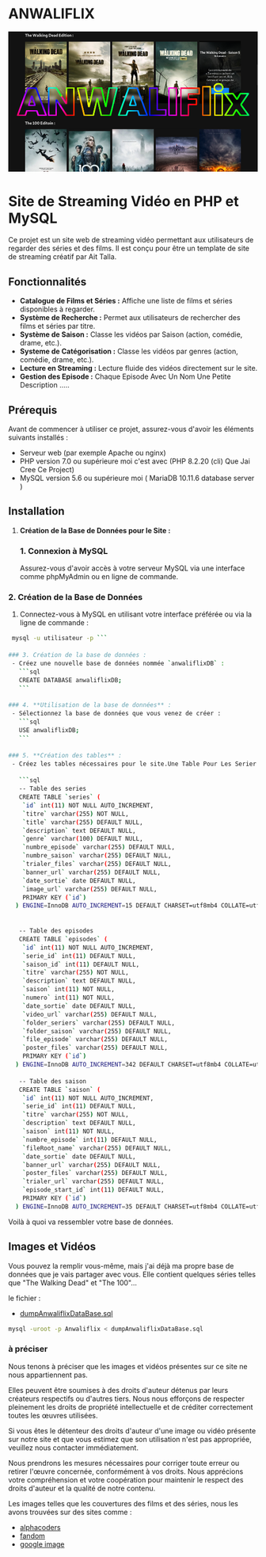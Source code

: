# ANWALIFLIX
![img](cap1.png)
# Site de Streaming Vidéo en PHP et MySQL

Ce projet est un site web de streaming vidéo permettant aux utilisateurs de regarder des séries et des films. 
Il est conçu pour être un template de site de streaming créatif par Ait Talla.

## Fonctionnalités

- **Catalogue de Films et Séries :** Affiche une liste de films et séries disponibles à regarder.
- **Système de Recherche :** Permet aux utilisateurs de rechercher des films et séries par titre.
- **Système de Saison :** Classe les vidéos par Saison (action, comédie, drame, etc.).
- **Systeme de Catégorisation :** Classe les vidéos par genres (action, comédie, drame, etc.).
- **Lecture en Streaming :** Lecture fluide des vidéos directement sur le site.
- **Gestion des Episode :** Chaque Episode Avec Un Nom Une Petite Description .....

## Prérequis

Avant de commencer à utiliser ce projet, assurez-vous d'avoir les éléments suivants installés :

- Serveur web (par exemple Apache ou nginx)
- PHP version 7.0 ou supérieure moi c'est avec (PHP 8.2.20 (cli) Que Jai Cree Ce Project) 
- MySQL version 5.6 ou supérieure moi ( MariaDB 10.11.6 database server )

## Installation

1. **Création de la Base de Données pour le Site :**
   ### 1. Connexion à MySQL
   Assurez-vous d'avoir accès à votre serveur MySQL via une interface comme phpMyAdmin ou en ligne de commande.
   
  ### 2. Création de la Base de Données
  1. Connectez-vous à MySQL en utilisant votre interface préférée ou via la ligne de commande :
  ``` bash
   mysql -u utilisateur -p ```

  ### 3. Création de la base de données :
   - Créez une nouvelle base de données nommée `anwaliflixDB` :
     ```sql
     CREATE DATABASE anwaliflixDB;
     ```

 ### 4. **Utilisation de la base de données** :
   - Sélectionnez la base de données que vous venez de créer :
     ```sql
     USE anwaliflixDB;
     ```

 ### 5. **Création des tables** :
   - Créez les tables nécessaires pour le site.Une Table Pour Les Serier 'series' et une autre pour les saisons des series 'saison' et une autre pour les episodes 'episodes' :

     ```sql
     -- Table des series
     CREATE TABLE `series` (
      `id` int(11) NOT NULL AUTO_INCREMENT,
      `titre` varchar(255) NOT NULL,
      `title` varchar(255) DEFAULT NULL,
      `description` text DEFAULT NULL,
      `genre` varchar(100) DEFAULT NULL,
      `numbre_episode` varchar(255) DEFAULT NULL,
      `numbre_saison` varchar(255) DEFAULT NULL,
      `trialer_files` varchar(255) DEFAULT NULL,
      `banner_url` varchar(255) DEFAULT NULL,
      `date_sortie` date DEFAULT NULL,
      `image_url` varchar(255) DEFAULT NULL,
      PRIMARY KEY (`id`)
    ) ENGINE=InnoDB AUTO_INCREMENT=15 DEFAULT CHARSET=utf8mb4 COLLATE=utf8mb4_general_ci;


     -- Table des episodes
     CREATE TABLE `episodes` (
      `id` int(11) NOT NULL AUTO_INCREMENT,
      `serie_id` int(11) DEFAULT NULL,
      `saison_id` int(11) DEFAULT NULL,
      `titre` varchar(255) NOT NULL,
      `description` text DEFAULT NULL,
      `saison` int(11) NOT NULL,
      `numero` int(11) NOT NULL,
      `date_sortie` date DEFAULT NULL,
      `video_url` varchar(255) DEFAULT NULL,
      `folder_seriers` varchar(255) DEFAULT NULL,
      `folder_saison` varchar(255) DEFAULT NULL,
      `file_episode` varchar(255) DEFAULT NULL,
      `poster_files` varchar(255) DEFAULT NULL,
      PRIMARY KEY (`id`)
    ) ENGINE=InnoDB AUTO_INCREMENT=342 DEFAULT CHARSET=utf8mb4 COLLATE=utf8mb4_general_ci;

     -- Table des saison
     CREATE TABLE `saison` (
      `id` int(11) NOT NULL AUTO_INCREMENT,
      `serie_id` int(11) DEFAULT NULL,
      `titre` varchar(255) NOT NULL,
      `description` text DEFAULT NULL,
      `saison` int(11) NOT NULL,
      `numbre_episode` int(11) DEFAULT NULL,
      `fileRoot_name` varchar(255) DEFAULT NULL,
      `date_sortie` date DEFAULT NULL,
      `banner_url` varchar(255) DEFAULT NULL,
      `poster_files` varchar(255) DEFAULT NULL,
      `trialer_url` varchar(255) DEFAULT NULL,
      `episode_start_id` int(11) DEFAULT NULL,
      PRIMARY KEY (`id`)
    ) ENGINE=InnoDB AUTO_INCREMENT=35 DEFAULT CHARSET=utf8mb4 COLLATE=utf8mb4_general_ci;
```

Voilà à quoi va ressembler votre base de données.

## Images et Vidéos
Vous pouvez la remplir vous-même, mais j'ai déjà ma propre base de données que je vais partager avec vous. 
Elle contient quelques séries telles que "The Walking Dead" et "The 100"...

le fichier :
- [dumpAnwaliflixDataBase.sql](dumpAnwaliflixDataBase.sql)
```bash
mysql -uroot -p Anwaliflix < dumpAnwaliflixDataBase.sql
```
### à préciser
Nous tenons à préciser que les images et vidéos présentes sur ce site ne nous appartiennent pas.

Elles peuvent être soumises à des droits d'auteur détenus par leurs créateurs respectifs ou d'autres tiers.
Nous nous efforçons de respecter pleinement les droits de propriété intellectuelle et de créditer correctement toutes les œuvres utilisées.

Si vous êtes le détenteur des droits d'auteur d'une image ou vidéo présente sur notre site et que vous estimez que son utilisation n'est pas appropriée, 
veuillez nous contacter immédiatement.

Nous prendrons les mesures nécessaires pour corriger toute erreur ou retirer l'œuvre concernée, conformément à vos droits.
Nous apprécions votre compréhension et votre coopération pour maintenir le respect des droits d'auteur et la qualité de notre contenu.

Les images telles que les couvertures des films et des séries, nous les avons trouvées sur des sites comme :
- [alphacoders](alphacoders.com/)
- [fandom](https://fandom.com/) 
- [google image](https://google.com)
